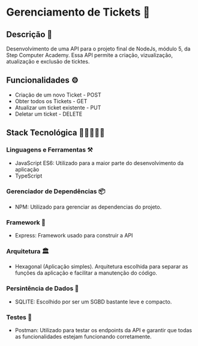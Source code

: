 # Gerenciamento de Tickets 🎫

## Descrição 📝
Desenvolvimento de uma API para o projeto final de NodeJs, módulo 5, da Step Computer Academy.
Essa API permite a criação, vizualização, atualização e exclusão de ticktes.

## Funcionalidades ⚙️

* Criação de um novo Ticket         - POST
* Obter todos os Tickets            - GET
* Atualizar um ticket existente     - PUT
* Deletar um ticket                 - DELETE

## Stack Tecnológica 👩‍💻👨🏾‍💻
### Linguagens e Ferramentas ⚒️

* JavaScript ES6: Utilizado para a maior parte do desenvolvimento da aplicação
* TypeScript

### Gerenciador de Dependências 📦
* NPM: Utilizado para gerenciar as dependencias do projeto.

### Framework 🧰
* Express: Framework usado para construir a API

### Arquitetura 🏛️
* Hexagonal (Aplicação simples). Arquitetura escolhida para separar as funções da aplicação e facilitar a manutenção do código.

### Persintência de Dados 🎲
* SQLITE: Escolhido por ser um SGBD bastante leve e compacto.

### Testes 🧪
* Postman: Utilizado para testar os endpoints da API e garantir que todas as funcionalidades estejam funcionando corretamente.



